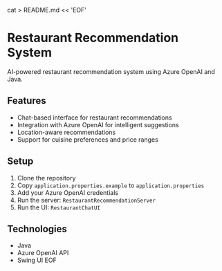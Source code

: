 cat > README.md << 'EOF'
# Restaurant Recommendation System

AI-powered restaurant recommendation system using Azure OpenAI and Java.

## Features
- Chat-based interface for restaurant recommendations
- Integration with Azure OpenAI for intelligent suggestions
- Location-aware recommendations
- Support for cuisine preferences and price ranges

## Setup
1. Clone the repository
2. Copy `application.properties.example` to `application.properties`
3. Add your Azure OpenAI credentials
4. Run the server: `RestaurantRecommendationServer`
5. Run the UI: `RestaurantChatUI`

## Technologies
- Java
- Azure OpenAI API
- Swing UI
  EOF